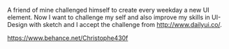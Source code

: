 A friend of mine challenged himself to create every weekday a new UI element. Now I want to challenge my self and also improve my skills in UI-Design with sketch and I accept the challenge from http://www.dailyui.co/.


https://www.behance.net/Christophe430f
